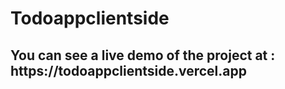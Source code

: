 # Todoappclientside
<h2> You can see a live demo of the project at : https://todoappclientside.vercel.app  </h2>
